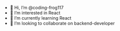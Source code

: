 - 👋 Hi, I’m @coding-frog117 
- 👀 I’m interested in React
- 🌱 I’m currently learning React
- 💞️ I’m looking to collaborate on backend-developer

<!---
coding-frog117/coding-frog117 is a ✨ special ✨ repository because its `README.md` (this file) appears on your GitHub profile.
You can click the Preview link to take a look at your changes....
---
